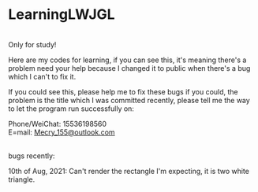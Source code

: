 # LearningLWJGL
\
Only for study!

Here are my codes for learning, if you can see this, it's meaning 
there's a problem need your help because I changed it to public when 
there's a bug which I can't to fix it. 

If you could see this, please help me to fix these bugs if you could, 
the problem is the title which I was committed recently, 
please tell me the way to let the program run successfully on:

Phone/WeiChat: 15536198560
\
E=mail: Mecry_155@outlook.com

\
bugs recently:

10th of Aug, 2021: Can't render the rectangle I'm expecting, it is two white triangle. 